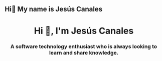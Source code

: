 ## Hi👋 My name is Jesús Canales 
<h1 align="center">Hi 👋, I'm Jesús Canales</h1>
<h3 align="center">A software technology enthusiast who is always looking to learn and share knowledge.</h3>
<!--
**jesus-canales/jesus-canales** is a ✨ _special_ ✨ repository because its `README.md` (this file) appears on your GitHub profile.

Here are some ideas to get you started:

- 🔭 I’m currently working on ...
- 🌱 I’m currently learning ...
- 👯 I’m looking to collaborate on ...
- 🤔 I’m looking for help with ...
- 💬 Ask me about ...
- 📫 How to reach me: ...
- 😄 Pronouns: ...
- ⚡ Fun fact: ...
-->
